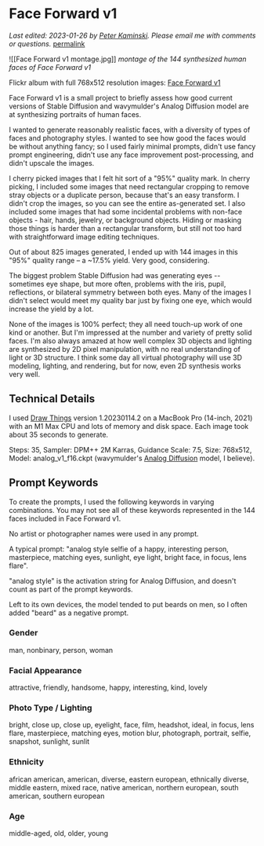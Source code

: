 # Face Forward v1

_Last edited: 2023-01-26 by [Peter Kaminski](mailto:kaminski@istori.com). Please email me with comments or questions._ [permalink](https://peterkaminski.wiki/face_forward_v1)

![[Face Forward v1 montage.jpg]]
_montage of the 144 synthesized human faces of Face Forward v1_

Flickr album with full 768x512 resolution images: [Face Forward v1](https://www.flickr.com/photos/pixelthesia/albums/72177720305516441)

Face Forward v1 is a small project to briefly assess how good current versions of Stable Diffusion and wavymulder's Analog Diffusion model are at synthesizing portraits of human faces.

I wanted to generate reasonably realistic faces, with a diversity of types of faces and photography styles. I wanted to see how good the faces would be without anything fancy; so I used fairly minimal prompts, didn't use fancy prompt engineering, didn't use any face improvement post-processing, and didn't upscale the images.

I cherry picked images that I felt hit sort of a "95%" quality mark. In cherry picking, I included some images that need rectangular cropping to remove stray objects or a duplicate person, because that's an easy transform. I didn't crop the images, so you can see the entire as-generated set. I also included some images that had some incidental problems with non-face objects - hair, hands, jewelry, or background objects. Hiding or masking those things is harder than a rectangular transform, but still not too hard with straightforward image editing techniques.

Out of about 825 images generated, I ended up with 144 images in this "95%" quality range – a ~17.5% yield. Very good, considering.

The biggest problem Stable Diffusion had was generating eyes -- sometimes eye shape, but more often, problems with the iris, pupil, reflections, or bilateral symmetry between both eyes. Many of the images I didn't select would meet my quality bar just by fixing one eye, which would increase the yield by a lot.

None of the images is 100% perfect; they all need touch-up work of one kind or another. But I'm impressed at the number and variety of pretty solid faces. I'm also always amazed at how well complex 3D objects and lighting are synthesized by 2D pixel manipulation, with no real understanding of light or 3D structure. I think some day all virtual photography will use 3D modeling, lighting, and rendering, but for now, even 2D synthesis works very well.

## Technical Details

I used [Draw Things](https://drawthings.ai/) version 1.20230114.2 on a MacBook Pro (14-inch, 2021) with an M1 Max CPU and lots of memory and disk space. Each image took about 35 seconds to generate.

Steps: 35, Sampler: DPM++ 2M Karras, Guidance Scale: 7.5, Size: 768x512, Model: analog_v1_f16.ckpt (wavymulder's [Analog Diffusion](https://huggingface.co/wavymulder/Analog-Diffusion) model, I believe).

## Prompt Keywords

To create the prompts, I used the following keywords in varying combinations. You may not see all of these keywords represented in the 144 faces included in Face Forward v1.

No artist or photographer names were used in any prompt.

A typical prompt: "analog style selfie of a happy, interesting person, masterpiece, matching eyes, sunlight, eye light, bright face, in focus, lens flare".

"analog style" is the activation string for Analog Diffusion, and doesn't count as part of the prompt keywords.

Left to its own devices, the model tended to put beards on men, so I often added "beard" as a negative prompt.

### Gender

man, nonbinary, person, woman

### Facial Appearance

attractive, friendly, handsome, happy, interesting, kind, lovely

### Photo Type / Lighting

bright, close up, close up, eyelight, face, film, headshot, ideal, in focus, lens flare, masterpiece, matching eyes, motion blur, photograph, portrait, selfie, snapshot, sunlight, sunlit

### Ethnicity

african american, american, diverse, eastern european, ethnically diverse, middle eastern, mixed race, native american, northern european, south american, southern european

### Age

middle-aged, old, older, young
